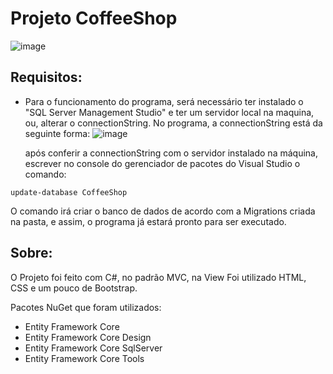 # Projeto CoffeeShop

![image](https://user-images.githubusercontent.com/99232015/215018655-7cadd1cf-e8bf-4759-b2a1-d75262e4a022.png)


## Requisitos: 
+ Para o funcionamento do programa, será necessário ter instalado o "SQL Server Management Studio" e ter um servidor local na maquina, ou, alterar o connectionString.
  No programa, a connectionString está da seguinte forma:
![image](https://user-images.githubusercontent.com/99232015/215017772-2aadb27e-0b1e-40d5-865f-fd64fa239dec.png)

  após conferir a connectionString com o servidor instalado na máquina, escrever no console do gerenciador de pacotes do Visual Studio o comando: 
```
update-database CoffeeShop
```
   O comando irá criar o banco de dados de acordo com a Migrations criada na pasta, e assim, o programa já estará pronto para ser executado.

## Sobre:
  O Projeto foi feito com C#, no padrão MVC, na View Foi utilizado HTML, CSS e um pouco de Bootstrap.

  Pacotes NuGet que foram utilizados:
  + Entity Framework Core
  + Entity Framework Core Design
  + Entity Framework Core SqlServer
  + Entity Framework Core Tools
  
  

